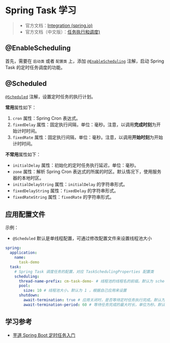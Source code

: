# Spring Task 学习

> - 官方文档：[Integration (spring.io)](https://docs.spring.io/spring-framework/docs/5.2.x/spring-framework-reference/integration.html#scheduling)
> - 官方文档（中文版）：[任务执行和调度)](https://springdoc.cn/spring/integration.html#scheduling)

## @EnableScheduling

首先，需要在 `启动类` 或者 `配置类` 上，添加 [`@EnableScheduling`](https://github.com/spring-projects/spring-framework/blob/master/spring-context/src/main/java/org/springframework/scheduling/annotation/EnableScheduling.java) 注解，启动 Spring Task 的定时任务调度的功能。



## @Scheduled

[`@Scheduled`](https://github.com/spring-projects/spring-framework/blob/master/spring-context/src/main/java/org/springframework/scheduling/annotation/Scheduled.java) 注解，设置定时任务的执行计划。

**常用**属性如下：

1. `cron` 属性：Spring Cron 表达式。
2. `fixedDelay` 属性：固定执行间隔，单位：毫秒。注意，以调用**完成时刻**为开始计时时间。
3. `fixedRate` 属性：固定执行间隔，单位：毫秒。注意，以调用**开始时刻**为开始计时时间。

**不常用**属性如下：

- `initialDelay` 属性：初始化的定时任务执行延迟，单位：毫秒。
- `zone` 属性：解析 Spring Cron 表达式的所属的时区。默认情况下，使用服务器的本地时区。
- `initialDelayString` 属性：`initialDelay` 的字符串形式。
- `fixedDelayString` 属性：`fixedDelay` 的字符串形式。
- `fixedRateString` 属性：`fixedRate` 的字符串形式。



## 应用配置文件

示例：

- `@Scheduled` 默认是单线程配置，可通过修改配置文件来设置线程池大小

```yml
spring:
  application:
    name:
      task-demo
  task:
    # Spring Task 调度任务的配置，对应 TaskSchedulingProperties 配置类
    scheduling:
      thread-name-prefix: cm-task-demo- # 线程池的线程名的前缀。默认为 scheduling- ，建议根据自己应用来设置
      pool:
        size: 10 # 线程池大小。默认为 1 ，根据自己应用来设置
      shutdown:
        await-termination: true # 应用关闭时，是否等待定时任务执行完成。默认为 false ，建议设置为 true
        await-termination-period: 60 # 等待任务完成的最大时长，单位为秒。默认为 0 ，根据自己应用来设置
```





## 学习参考

- [芋道 Spring Boot 定时任务入门](https://www.iocoder.cn/Spring-Boot/Job/?yudao#)
